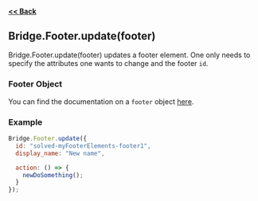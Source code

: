 #### [<< Back](https://github.com/solvedDev/bridge./blob/master/plugins/getting-started.md)
## Bridge.Footer.update(footer)
Bridge.Footer.update(footer) updates a footer element. One only needs to specify the attributes one wants to change and the footer ```id```.

### Footer Object
You can find the documentation on a ```footer``` object [here](https://github.com/solvedDev/bridge./blob/master/plugins/bridge/Footer/register.md).

### Example
```javascript
Bridge.Footer.update({
  id: "solved-myFooterElements-footer1",
  display_name: "New name",

  action: () => {
    newDoSomething();
  }
});
```
